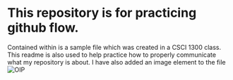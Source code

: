 # This repository is for practicing github flow.
Contained within is a sample file which was created in a CSCI 1300 class. 
This readme is also used to help practice how to properly communicate what my repository is about.
I have also added an image element to the file
![OIP](https://github.com/user-attachments/assets/c2bde386-e433-439d-b407-af8aa8ab1ab5)
